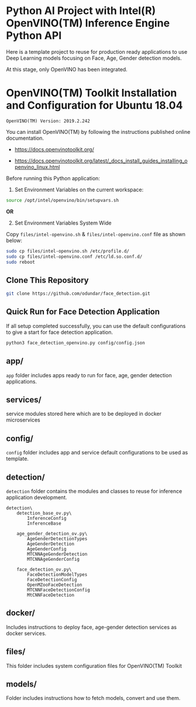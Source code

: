# Python AI Project with Intel(R) OpenVINO(TM) Inference Engine Python API

Here is a template project to reuse for production ready applications to use Deep Learning models focusing on Face, Age, Gender detection models.

At this stage, only OpenVINO has been integrated. 

# OpenVINO(TM) Toolkit Installation and Configuration for Ubuntu 18.04

 ``OpenVINO(TM) Version: 2019.2.242``

You can install OpenVINO(TM) by following the instructions published online documentation.

- https://docs.openvinotoolkit.org/

- https://docs.openvinotoolkit.org/latest/_docs_install_guides_installing_openvino_linux.html

Before running this Python application:

1. Set Environment Variables on the current workspace:

```bash
source /opt/intel/openvino/bin/setupvars.sh
```

**OR**

2. Set Environment Variables System Wide

Copy `files/intel-openvino.sh` & `files/intel-openvino.conf` file as shown below:

```bash
sudo cp files/intel-openvino.sh /etc/profile.d/
sudo cp files/intel-openvino.conf /etc/ld.so.conf.d/ 
sudo reboot
```

## Clone This Repository

```bash
git clone https://github.com/odundar/face_detection.git
```

## Quick Run for Face Detection Application
If all setup completed successfully, you can use the default configurations to give a start for face detection application. 

```bash
python3 face_detection_openvino.py config/config.json
```

## app/

`app` folder includes apps ready to run for face, age, gender detection applications.

## services/

service modules stored here which are to be deployed in docker microservices

## config/

`config` folder includes app and service default configurations to be used as template.  

## detection/

`detection` folder contains the modules and classes to reuse for inference application development.

```
detection\
    detection_base_ov.py\
        InferenceConfig
        InferenceBase
    
    age_gender_detection_ov.py\
        AgeGenderDetectionTypes
        AgeGenderDetection
        AgeGenderConfig
        MTCNNAgeGenderDetection
        MTCNNAgeGenderConfig
    
    face_detection_ov.py\
        FaceDetectionModelTypes
        FaceDetectionConfig
        OpenMZooFaceDetection
        MTCNNFaceDetectionConfig
        MtCNNFaceDetection
```

## docker/

Includes instructions to deploy face, age-gender detection services as docker services.

## files/

This folder includes system configuration files for OpenVINO(TM) Toolkit

## models/

Folder includes instructions how to fetch models, convert and use them. 
 
